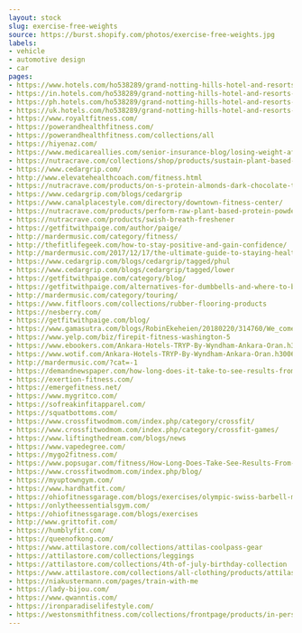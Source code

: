 ```yaml
---
layout: stock
slug: exercise-free-weights
source: https://burst.shopify.com/photos/exercise-free-weights.jpg
labels:
- vehicle
- automotive design
- car
pages:
- https://www.hotels.com/ho538289/grand-notting-hills-hotel-and-resorts-new-delhi-india/
- https://in.hotels.com/ho538289/grand-notting-hills-hotel-and-resorts-new-delhi-india/
- https://ph.hotels.com/ho538289/grand-notting-hills-hotel-and-resorts-new-delhi-india/
- https://uk.hotels.com/ho538289/grand-notting-hills-hotel-and-resorts-new-delhi-india/
- https://www.royaltfitness.com/
- https://powerandhealthfitness.com/
- https://powerandhealthfitness.com/collections/all
- https://hiyenaz.com/
- https://www.medicareallies.com/senior-insurance-blog/losing-weight-after-60-is-hard-here-are-9-ways-to-drop-the-pounds
- https://nutracrave.com/collections/shop/products/sustain-plant-based-bcaa-coconut-water-with-cordyceps-mushroom
- https://www.cedargrip.com/
- http://www.elevatehealthcoach.com/fitness.html
- https://nutracrave.com/products/on-s-protein-almonds-dark-chocolate-truffle
- https://www.cedargrip.com/blogs/cedargrip
- https://www.canalplacestyle.com/directory/downtown-fitness-center/
- https://nutracrave.com/products/perform-raw-plant-based-protein-powder-bcaa
- https://nutracrave.com/products/swish-breath-freshener
- https://getfitwithpaige.com/author/paige/
- http://mardermusic.com/category/fitness/
- http://thefitlifegeek.com/how-to-stay-positive-and-gain-confidence/
- http://mardermusic.com/2017/12/17/the-ultimate-guide-to-staying-healthy-for-the-touring-musician/
- https://www.cedargrip.com/blogs/cedargrip/tagged/phul
- https://www.cedargrip.com/blogs/cedargrip/tagged/lower
- https://getfitwithpaige.com/category/blog/
- https://getfitwithpaige.com/alternatives-for-dumbbells-and-where-to-buy-cheap-equipment/
- http://mardermusic.com/category/touring/
- https://www.fitfloors.com/collections/rubber-flooring-products
- https://nesberry.com/
- https://getfitwithpaige.com/blog/
- https://www.gamasutra.com/blogs/RobinEkeheien/20180220/314760/We_come_from_the_AssetStore.php
- https://www.yelp.com/biz/firepit-fitness-washington-5
- https://www.ebookers.com/Ankara-Hotels-TRYP-By-Wyndham-Ankara-Oran.h30061122.Hotel-Information
- https://www.wotif.com/Ankara-Hotels-TRYP-By-Wyndham-Ankara-Oran.h30061122.Hotel-Information
- http://mardermusic.com/?cat=-1
- https://demandnewspaper.com/how-long-does-it-take-to-see-results-from-weightlifting/
- https://exertion-fitness.com/
- https://emergefitness.net/
- https://www.mygritco.com/
- https://sofreakinfitapparel.com/
- https://squatbottoms.com/
- https://www.crossfitwodmom.com/index.php/category/crossfit/
- https://www.crossfitwodmom.com/index.php/category/crossfit-games/
- https://www.liftingthedream.com/blogs/news
- https://www.vapedegree.com/
- https://mygo2fitness.com/
- https://www.popsugar.com/fitness/How-Long-Does-Take-See-Results-From-Weightlifting-45016677
- https://www.crossfitwodmom.com/index.php/blog/
- https://myuptowngym.com/
- https://www.hardhatfit.com/
- https://ohiofitnessgarage.com/blogs/exercises/olympic-swiss-barbell-multi-grip-bar-trap-hex-camber-buffalo-mega-axle-safety-squat
- https://onlytheessentialsgym.com/
- https://ohiofitnessgarage.com/blogs/exercises
- http://www.grittofit.com/
- https://humblyfit.com/
- https://queenofkong.com/
- https://www.attilastore.com/collections/attilas-coolpass-gear
- https://attilastore.com/collections/leggings
- https://attilastore.com/collections/4th-of-july-birthday-collection
- https://www.attilastore.com/collections/all-clothing/products/attilas-germany-v-neck
- https://niakustermann.com/pages/train-with-me
- https://lady-bijou.com/
- https://www.qwanntis.com/
- https://ironparadiselifestyle.com/
- https://westonsmithfitness.com/collections/frontpage/products/in-person-training-2x-per-week
---
```

